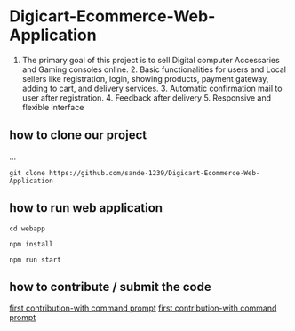 # Digicart-Ecommerce-Web-Application
1. The primary goal of this project is to sell Digital computer Accessaries and Gaming consoles online. 2.  Basic functionalities for users and Local sellers like registration, login, showing products, payment gateway, adding to cart, and delivery services. 3. Automatic confirmation mail to user after registration. 4. Feedback after delivery 5. Responsive and flexible interface
## how to clone our project
...
```git
git clone https://github.com/sande-1239/Digicart-Ecommerce-Web-Application

```

## how to run web application
```node
cd webapp

npm install

npm run start
```


## how to contribute / submit the code

[first contribution-with command prompt](https://github.com/firstcontributions/first-contributions)
[first contribution-with command prompt](https://github.com/firstcontributions/first-contributions/blob/main/gui-tool-tutorials/github-windows-vs-code-tutorial.md)



